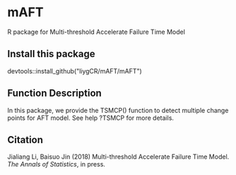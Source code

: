 # mAFT
R package for Multi-threshold Accelerate Failure Time Model

## Install this package
devtools::install_github("liygCR/mAFT/mAFT")

## Function Description
In this package, we provide the TSMCP() function to detect multiple change points for AFT model. See help ?TSMCP for more details.

## Citation
Jialiang Li, Baisuo Jin (2018) Multi-threshold Accelerate Failure Time Model. *The Annals of Statistics*, in press.
